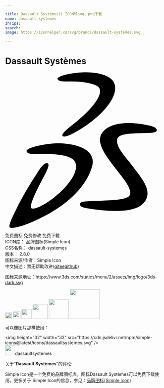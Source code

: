 ```yaml
---

title: Dassault Systèmes() ICON转svg、png下载
name: dassault-systemes
zhTips: 
search: 
image: https://iconhelper.cn/svg/brands/dassault-systemes.svg

---
```


# Dassault Systèmes  <small style="font-size: 60%;font-weight: 100"></small>

<div id="svg" class="svg-wrap">
<svg role="img" viewBox="0 0 24 24" xmlns="http://www.w3.org/2000/svg"><title>Dassault Systèmes icon</title><path d="M21.161 8.04c1.063.192 1.93.34 2.129.79.223.508-.935.54-1.518.551-2.797.054-4.483.11-4.568 1.06-.11 1.223 1.195 2.454 2.484 4.181 1.177 1.576 2.515 3.132 2.13 4.582-.481 1.807-2.696 2.19-4.805 2.19-2.02.001-3.935-.323-4.739-.482-1.001-.198-.852-.693-.585-.852.298-.178 2-.182 3.184-.252.974-.058 3.802-.056 4.243-.78.54-.888-.783-2.406-1.999-3.996-1.517-1.983-3.183-4.031-2.301-5.527 1.14-1.935 4.48-1.802 6.345-1.465 M7.482 10.987c1.771-.104 3.923.206 5.13 1.13.602.46 1.024 1.305.78 2.274-.698 2.75-3.301 6.078-9.085 8.635-1.84.813-3.286 1.124-3.59.906-.326-.234.623-2.05.908-2.652.924-1.95 2.077-3.85 3.202-5.59.414-.64 1.054-1.75 1.633-1.661.518.08-.089 1.26-.488 2.01-.671 1.258-2.52 4.755-1.91 4.964 1.348.462 7.673-4.35 6.74-7.029-.432-1.244-3.178-1.362-4.908-1.362-.786 0-2.505.186-2.6-.417-.102-.555 2.61-1.115 4.188-1.208M11.851.034c2.066-.098 4.51.342 4.965 1.8.747 2.388-3.036 5.872-6.332 7.581-.808.42-1.298.535-1.502.506-.195-.027-.225-.221-.162-.355.118-.251.649-.763 1.36-1.32 3.711-2.897 4.918-5.024 4.217-5.885-.449-.552-2.33-.936-4.283-.936-.53 0-1.924.123-2.067-.367C7.93.655 9.8.13 11.85.034"/></svg>
</div>
<detail full-name='dassault-systemes'></detail>

<div class="detail-page">
<p>
<span><span class="badge-success badge">免费图标</span> <span class="badge-success badge">免费修改</span>  <span class="badge-success badge">免费下载</span> </span>
<br/>
<span>
ICON库：
<span class="badge-secondary badge">品牌图标(Simple Icon)</span> 
</span>
<br/>
<span>
CSS名称：
<span class="badge-secondary badge">dassault-systemes</span> 
</span>

<br/>
<span>
版本：
<span class="badge-secondary badge">2.8.0</span> 
</span>
<br/>
<span>图标来源/作者：<span class="badge-light badge">Simple Icon</span></span> 
<br/>
<span class="zh-detail">中文描述：暂无<span class="help-link"><span>帮助改进</span>(<a href="https://gitee.com/liuwave/icon-helper/edit/master/json/brands/dassault-systemes.json" target="_blank" rel="noopener noreferrer">gitee</a><a href="https://github.com/liuwave/icon-helper/edit/master/json/brands/dassault-systemes.json" target="_blank" rel="noopener noreferrer">github</a></span>)</span><br/>
</p>
</div><div class="description description alert alert-light"><p>图标来源地址：<a href="https://www.3ds.com/statics/menu/2/assets/img/logo/3ds-dark.svg" target="_blank" rel="noopener noreferrer">https://www.3ds.com/statics/menu/2/assets/img/logo/3ds-dark.svg</a></p></div>
<div class="alert alert-dark">
<img height="21" width="21" src="https://cdn.jsdelivr.net/npm/simple-icons@latest/icons/dassaultsystemes.svg" />
<img height="24" width="24" src="https://cdn.jsdelivr.net/npm/simple-icons@latest/icons/dassaultsystemes.svg" />
<img height="32" width="32" src="https://cdn.jsdelivr.net/npm/simple-icons@latest/icons/dassaultsystemes.svg" />
<img height="48" width="48" src="https://cdn.jsdelivr.net/npm/simple-icons@latest/icons/dassaultsystemes.svg" />
<img height="64" width="64" src="https://cdn.jsdelivr.net/npm/simple-icons@latest/icons/dassaultsystemes.svg" />
<img height="96" width="96" src="https://cdn.jsdelivr.net/npm/simple-icons@latest/icons/dassaultsystemes.svg" />

</div>
<div>
  <p>可以像图片那样使用：    
  </p>
  <div class="alert alert-primary" style="font-size: 14px">
    &lt;img height="32" width="32" src="https://cdn.jsdelivr.net/npm/simple-icons@latest/icons/dassaultsystemes.svg" /&gt;
    <copy-btn content='<img height="32" width="32" src="https://cdn.jsdelivr.net/npm/simple-icons@latest/icons/dassaultsystemes.svg" />'></copy-btn>
  </div>
  <div class="alert alert-secondary">
    <img height="32" width="32" src="https://cdn.jsdelivr.net/npm/simple-icons@latest/icons/dassaultsystemes.svg" />dassaultsystemes
    <copy-btn content="dassaultsystemes" btn-title="复制图标名称"></copy-btn>
  </div>
</div>
<div class="icon-detail__container">
<p>关于“<b>Dassault Systèmes</b>”的评论:</p>
</div>
<Vssue title="关于“Dassault Systèmes”的评论" />
<div><p>Simple Icon是一个免费的品牌图标库。图标Dassault Systèmes可以免费下载使用。更多关于  Simple Icon的信息，参见：<a target="_blank" href="https://iconhelper.cn/brands.html">品牌图标(Simple Icon)</a>
</p></div>
